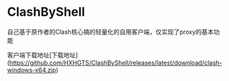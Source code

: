 # ClashByShell

自己基于原作者的Clash核心搞的轻量化的自用客户端，仅实现了proxy的基本功能

客户端下载地址[下载地址] (https://github.com/HXHGTS/ClashByShell/releases/latest/download/clash-windows-x64.zip)

